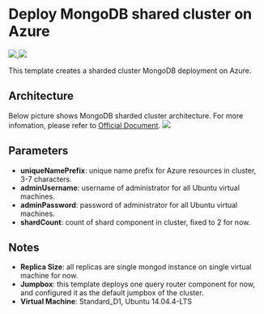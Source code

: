 # Deploy MongoDB shared cluster on Azure

<a href="https://portal.azure.com/#create/Microsoft.Template/uri/https%3A%2F%2Fraw.githubusercontent.com%2Fhalimacc%2Fmongodb-sharded-cluster%2Fmaster%2Fazuredeploy.json" target="_blank">
    <img src="http://azuredeploy.net/deploybutton.png"/>
</a>
<a href="http://armviz.io/#/?load=https%3A%2F%2Fraw.githubusercontent.com%2Fhalimacc%2Fmongodb-sharded-cluster%2Fmaster%2Fazuredeploy.json" target="_blank">
    <img src="http://armviz.io/visualizebutton.png"/>
</a>

This template creates a sharded cluster MongoDB deployment on Azure. 

Architecture
------------
Below picture shows MongoDB sharded cluster architecture. For more infomation, please refer to [Official Document](https://docs.mongodb.org/manual/core/sharding-introduction/).
<img src="https://docs.mongodb.org/manual/_images/sharded-cluster-production-architecture.png"/>

Parameters
----------
* **uniqueNamePrefix**: unique name prefix for Azure resources in cluster, 3-7 characters.
* **adminUsername**: username of administrator for all Ubuntu virtual machines.
* **adminPassword**: password of administrator for all Ubuntu virtual machines.
* **shardCount**: count of shard component in cluster, fixed to 2 for now.

Notes
-----
* **Replica Size**: all replicas are single mongod instance on single virtual machine for now.
* **Jumpbox**: this template deploys one query router component for now, and configured it as the default jumpbox of the cluster.
* **Virtual Machine**: Standard_D1, Ubuntu 14.04.4-LTS 
